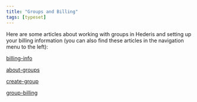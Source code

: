 ```yaml
---
title: "Groups and Billing"
tags: [typeset]
---
```

 
<html><body><section data-type="chapter" class="hsecchapter" data-hederis-type="hsecchapter" id="intro-groups" data-pi-attrs="id: intro-groups; data-tags: typeset;" role="doc-chapter" data-tags="typeset" data-author-name=" " data-book-title=" " title="Groups and Billing"><p class="hblkp" data-hederis-type="hblkp" id="pS2hz5IE0">Here are some articles about working with groups in Hederis and setting up your billing information (you can also find these articles in the navigation menu to the left): </p><p class="hblkp" data-hederis-type="hblkp" id="p0iVvayFV"><a href="{% link _docs/billing-info.md %}" class="hspana" data-hederis-type="hspana" id="pONtfTqkV">billing-info</a></p><p class="hblkp" data-hederis-type="hblkp" id="pJWWctP8h"><a href="{% link _docs/about-groups.md %}" class="hspana" data-hederis-type="hspana" id="pX9W03Wre">about-groups</a></p><p class="hblkp" data-hederis-type="hblkp" id="pEvru45zn"><a href="{% link _docs/create-group.md %}" class="hspana" data-hederis-type="hspana" id="pPqVojsEy">create-group</a></p><p class="hblkp" data-hederis-type="hblkp" id="pNxwBw5AZ"><a href="{% link _docs/group-billing.md %}" class="hspana" data-hederis-type="hspana" id="pOWCYgpvF">group-billing</a></p></section></body></html>
